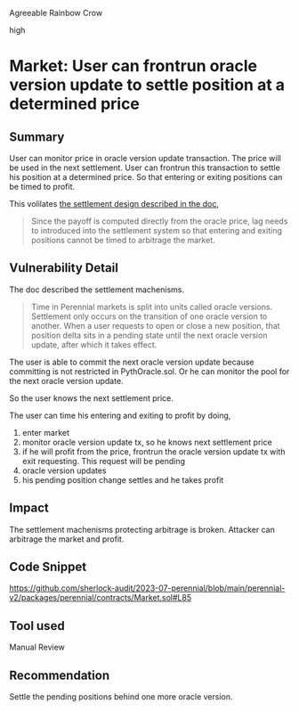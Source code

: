 Agreeable Rainbow Crow

high

# Market: User can frontrun oracle version update to settle position at a determined price
## Summary

User can monitor price in oracle version update transaction. The price will be used in the next settlement. User can frontrun this transaction to settle his position at a determined price. So that entering or exiting positions can be timed to profit.

This volilates [the settlement design described in the doc](https://docs.perennial.finance/mechanism/settlement),

> Since the payoff is computed directly from the oracle price, lag needs to introduced into the settlement system so that entering and exiting positions cannot be timed to arbitrage the market.

## Vulnerability Detail

The doc described the settlement machenisms.

> Time in Perennial markets is split into units called oracle versions. Settlement only occurs on the transition of one oracle version to another. When a user requests to open or close a new position, that position delta sits in a pending state until the next oracle version update, after which it takes effect.

The user is able to commit the next oracle version update because committing is not restricted in PythOracle.sol. Or he can monitor the pool for the next oracle version update.

So the user knows the next settlement price.

The user can time his entering and exiting to profit by doing,

1. enter market
2. monitor oracle version update tx, so he knows next settlement price
3. if he will profit from the price, frontrun the oracle version update tx with exit requesting. This request will be pending
4. oracle version updates
5. his pending position change settles and he takes profit

## Impact

The settlement machenisms protecting arbitrage is broken. Attacker can arbitrage the market and profit.

## Code Snippet

https://github.com/sherlock-audit/2023-07-perennial/blob/main/perennial-v2/packages/perennial/contracts/Market.sol#L85

## Tool used

Manual Review

## Recommendation

Settle the pending positions behind one more oracle version.